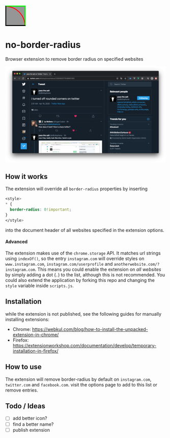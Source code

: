 ![icon](https://github.com/moevbiz/no-border-radius/blob/master/icon.png?raw=true "Icon")
# no-border-radius
Browser extension to remove border radius on specified websites

![preview](https://github.com/moevbiz/no-border-radius/blob/master/Bildschirmfoto%202020-04-16%20um%2011.10.28.png?raw=true "Preview Image")

## How it works
The extension will override all `border-radius` properties by inserting
```css
<style>
* {
  border-radius: 0!important;
}
</style>
```
into the document header of all websites specified in the extension options. 

#### Advanced

The extension makes use of the `chrome.storage` API. It matches url strings using `indexOf()`, so the entry `instagram.com` will override styles on `www.instagram.com`, `instagram.com/userprofile` and `anotherwebsite.com/?instagram.com`. This means you could enable the extension on *all websites* by simply adding a dot (`.`) to the list, although this is not recommended. You could also extend the application by forking this repo and changing the `style` variable inside `scripts.js`.

## Installation

while the extension is not published, see the following guides for manually installing extensions:
- Chrome: https://webkul.com/blog/how-to-install-the-unpacked-extension-in-chrome/
- Firefox: https://extensionworkshop.com/documentation/develop/temporary-installation-in-firefox/

## How to use

The extension will remove border-radius by default on `instagram.com`, `twitter.com` and `facebook.com`.
visit the options page to add to this list or remove entries.

## Todo / Ideas
- [ ] add better icon?
- [ ] find a better name?
- [ ] publish extension
